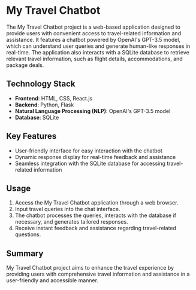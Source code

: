 # My Travel Chatbot

The My Travel Chatbot project is a web-based application designed to provide users with convenient access to travel-related information and assistance. It features a chatbot powered by OpenAI's GPT-3.5 model, which can understand user queries and generate human-like responses in real-time. The application also interacts with a SQLite database to retrieve relevant travel information, such as flight details, accommodations, and package deals.

## Technology Stack

- **Frontend**: HTML, CSS, React.js
- **Backend**: Python, Flask
- **Natural Language Processing (NLP)**: OpenAI's GPT-3.5 model
- **Database**: SQLite

## Key Features

- User-friendly interface for easy interaction with the chatbot
- Dynamic response display for real-time feedback and assistance
- Seamless integration with the SQLite database for accessing travel-related information

## Usage

1. Access the My Travel Chatbot application through a web browser.
2. Input travel queries into the chat interface.
3. The chatbot processes the queries, interacts with the database if necessary, and generates tailored responses.
4. Receive instant feedback and assistance regarding travel-related questions.

## Summary

My Travel Chatbot project aims to enhance the travel experience by providing users with comprehensive travel information and assistance in a user-friendly and accessible manner.
